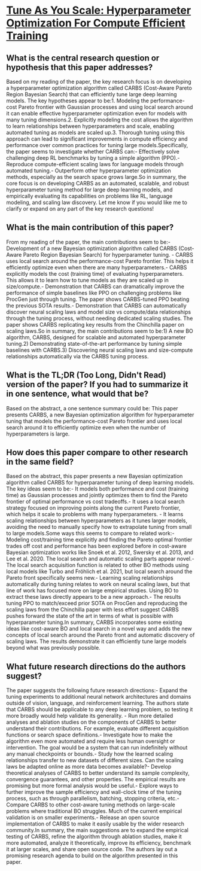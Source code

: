# [Tune As You Scale: Hyperparameter Optimization For Compute Efficient   Training](https://arxiv.org/abs/2306.08055)

## What is the central research question or hypothesis that this paper addresses?

Based on my reading of the paper, the key research focus is on developing a hyperparameter optimization algorithm called CARBS (Cost-Aware Pareto Region Bayesian Search) that can efficiently tune large deep learning models. The key hypotheses appear to be:1. Modeling the performance-cost Pareto frontier with Gaussian processes and using local search around it can enable effective hyperparameter optimization even for models with many tuning dimensions.2. Explicitly modeling the cost allows the algorithm to learn relationships between hyperparameters and scale, enabling automated tuning as models are scaled up.3. Thorough tuning using this approach can lead to significant improvements in compute efficiency and performance over common practices for tuning large models.Specifically, the paper seems to investigate whether CARBS can:- Effectively solve challenging deep RL benchmarks by tuning a simple algorithm (PPO).- Reproduce compute-efficient scaling laws for language models through automated tuning.- Outperform other hyperparameter optimization methods, especially as the search space grows large.So in summary, the core focus is on developing CARBS as an automated, scalable, and robust hyperparameter tuning method for large deep learning models, and empirically evaluating its capabilities on problems like RL, language modeling, and scaling law discovery. Let me know if you would like me to clarify or expand on any part of the key research questions!


## What is the main contribution of this paper?

From my reading of the paper, the main contributions seem to be:- Development of a new Bayesian optimization algorithm called CARBS (Cost-Aware Pareto Region Bayesian Search) for hyperparameter tuning. - CARBS uses local search around the performance-cost Pareto frontier. This helps it efficiently optimize even when there are many hyperparameters.- CARBS explicitly models the cost (training time) of evaluating hyperparameters. This allows it to learn how to tune models as they are scaled up in size/compute.- Demonstration that CARBS can dramatically improve the performance of simple baselines like PPO on challenging problems like ProcGen just through tuning. The paper shows CARBS-tuned PPO beating the previous SOTA results.- Demonstration that CARBS can automatically discover neural scaling laws and model size vs compute/data relationships through the tuning process, without needing dedicated scaling studies. The paper shows CARBS replicating key results from the Chinchilla paper on scaling laws.So in summary, the main contributions seem to be:1) A new BO algorithm, CARBS, designed for scalable and automated hyperparameter tuning.2) Demonstrating state-of-the-art performance by tuning simple baselines with CARBS.3) Discovering neural scaling laws and size-compute relationships automatically via the CARBS tuning process.


## What is the TL;DR (Too Long, Didn't Read) version of the paper? If you had to summarize it in one sentence, what would that be?

Based on the abstract, a one sentence summary could be: This paper presents CARBS, a new Bayesian optimization algorithm for hyperparameter tuning that models the performance-cost Pareto frontier and uses local search around it to efficiently optimize even when the number of hyperparameters is large.


## How does this paper compare to other research in the same field?

Based on the abstract, this paper presents a new Bayesian optimization algorithm called CARBS for hyperparameter tuning of deep learning models. The key ideas seem to be:- It models both performance and cost (training time) as Gaussian processes and jointly optimizes them to find the Pareto frontier of optimal performance vs cost tradeoffs.- It uses a local search strategy focused on improving points along the current Pareto frontier, which helps it scale to problems with many hyperparameters. - It learns scaling relationships between hyperparameters as it tunes larger models, avoiding the need to manually specify how to extrapolate tuning from small to large models.Some ways this seems to compare to related work:- Modeling cost/training time explicitly and finding the Pareto optimal frontier trades off cost and performance has been explored before in cost-aware Bayesian optimization works like Snoek et al. 2012, Swersky et al. 2013, and Lee et al. 2020. The local search and automatic scaling parts appear novel.- The local search acquisition function is related to other BO methods using local models like Turbo and Fröhlich et al. 2021, but local search around the Pareto front specifically seems new.- Learning scaling relationships automatically during tuning relates to work on neural scaling laws, but that line of work has focused more on large empirical studies. Using BO to extract these laws directly appears to be a new approach.- The results tuning PPO to match/exceed prior SOTA on ProcGen and reproducing the scaling laws from the Chinchilla paper with less effort suggest CARBS pushes forward the state of the art in terms of what is possible with hyperparameter tuning.In summary, CARBS incorporates some existing ideas like cost-aware BO and local search in a novel way and adds the new concepts of local search around the Pareto front and automatic discovery of scaling laws. The results demonstrate it can efficiently tune large models beyond what was previously possible.


## What future research directions do the authors suggest?

The paper suggests the following future research directions:- Expand the tuning experiments to additional neural network architectures and domains outside of vision, language, and reinforcement learning. The authors state that CARBS should be applicable to any deep learning problem, so testing it more broadly would help validate its generality. - Run more detailed analyses and ablation studies on the components of CARBS to better understand their contributions. For example, evaluate different acquisition functions or search space definitions.- Investigate how to make the algorithm even more automated and require less human oversight or intervention. The goal would be a system that can run indefinitely without any manual checkpoints or bounds.- Study how the learned scaling relationships transfer to new datasets of different sizes. Can the scaling laws be adapted online as more data becomes available?- Develop theoretical analyses of CARBS to better understand its sample complexity, convergence guarantees, and other properties. The empirical results are promising but more formal analysis would be useful.- Explore ways to further improve the sample efficiency and wall-clock time of the tuning process, such as through parallelism, batching, stopping criteria, etc.- Compare CARBS to other cost-aware tuning methods on large-scale problems where traditional BO struggles. Much of the current empirical validation is on smaller experiments.- Release an open source implementation of CARBS to make it easily usable by the wider research community.In summary, the main suggestions are to expand the empirical testing of CARBS, refine the algorithm through ablation studies, make it more automated, analyze it theoretically, improve its efficiency, benchmark it at larger scales, and share open source code. The authors lay out a promising research agenda to build on the algorithm presented in this paper.
